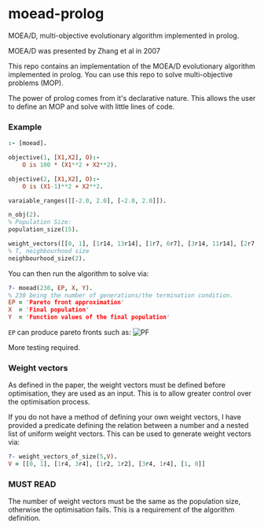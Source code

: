 # moead-prolog
MOEA/D, multi-objective evolutionary algorithm implemented in prolog.

MOEA/D was presented by Zhang et al in 2007 

This repo contains an implementation of the MOEA/D evolutionary algorithm implemented in prolog. You can use this repo to solve multi-objective problems (MOP).

The power of prolog comes from it's declarative nature. This allows the user to define an MOP and solve with little lines of code.

### Example

```prolog
:- [moead].

objective(1, [X1,X2], O):-
    O is 100 * (X1**2 + X2**2).

objective(2, [X1,X2], O):-
    O is (X1-1)**2 + X2**2.

varaiable_ranges([[-2.0, 2.0], [-2.0, 2.0]]).

n_obj(2).
% Population Size:
population_size(15).

weight_vectors([[0, 1], [1r14, 13r14], [1r7, 6r7], [3r14, 11r14], [2r7, 5r7], [5r14, 9r14], [3r7, 4r7], [1r2, 1r2], [4r7, 3r7], [9r14, 5r14], [5r7, 2r7], [11r14, 3r14], [6r7, 1r7], [13r14, 1r14], [1, 0]]).
% T, neighbourhood size
neighbourhood_size(2).
```
You can then run the algorithm to solve via:
```prolog
?- moead(230, EP, X, Y).
% 230 being the number of generations/the termination condition.
EP = 'Pareto front approximation'
X  = 'Final population'
Y  = 'Function values of the final population'
```
```EP``` can produce pareto fronts such as:
 ![PF](docs/media/ParetoApprox.png "Pareto Approximation")

More testing required.
### Weight vectors
As defined in the paper, the weight vectors must be defined before optimisation, they are used as an input. This is to allow greater control over the optimisation process. 

If you do not have a method of defining your own weight vectors, I have provided a predicate defining the relation between a number and a nested list of uniform weight vectors. This can be used to generate weight vectors via:
```prolog
?- weight_vectors_of_size(5,V).
V = [[0, 1], [1r4, 3r4], [1r2, 1r2], [3r4, 1r4], [1, 0]] 
```

### MUST READ
The number of weight vectors must be the same as the population size, otherwise the optimisation fails. This is a requirement of the algorithm definition.
